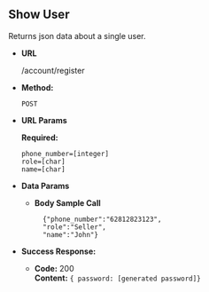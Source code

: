 **Show User**
----
  Returns json data about a single user.

* **URL**

  /account/register

* **Method:**

  `POST`
  
*  **URL Params**

   **Required:**
 
   `phone_number=[integer]` <br>
   `role=[char]` <br>
   `name=[char]`

* **Data Params**

  * **Body Sample Call**
    ```
      {"phone_number":"62812823123",
      "role":"Seller",
      "name":"John"}
    ```

* **Success Response:**

  * **Code:** 200 <br />
    **Content:** `{ password: [generated password]}`
 
